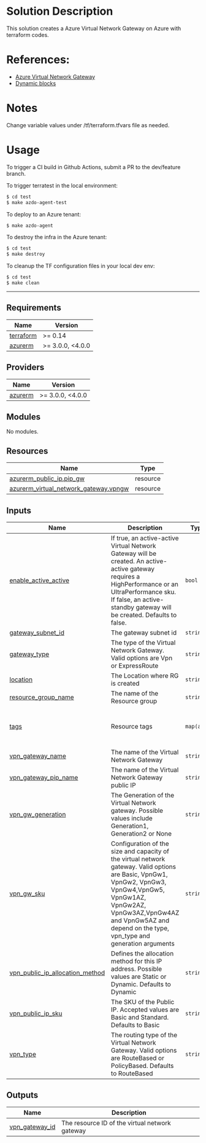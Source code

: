# Solution Description
This solution creates a Azure Virtual Network Gateway on Azure with terraform codes.

# References:
* [Azure Virtual Network Gateway](https://registry.terraform.io/providers/hashicorp/azurerm/latest/docs/resources/virtual_network_gateway)
* [Dynamic blocks](https://www.terraform.io/language/expressions/dynamic-blocks)

# Notes
Change variable values under /tf/terraform.tfvars file as needed. 

# Usage
To trigger a CI build in Github Actions, submit a PR to the dev/feature branch.

To trigger terratest in the local environment:
```bash
$ cd test
$ make azdo-agent-test
```

To deploy to an Azure tenant:
```bash
$ make azdo-agent
```

To destroy the infra in the Azure tenant:
```bash
$ cd test
$ make destroy
```

To cleanup the TF configuration files in your local dev env:
```bash
$ cd test
$ make clean
```

---------------



<!-- BEGINNING OF PRE-COMMIT-TERRAFORM DOCS HOOK -->
## Requirements

| Name | Version |
|------|---------|
| <a name="requirement_terraform"></a> [terraform](#requirement\_terraform) | >= 0.14 |
| <a name="requirement_azurerm"></a> [azurerm](#requirement\_azurerm) | >= 3.0.0, <4.0.0 |

## Providers

| Name | Version |
|------|---------|
| <a name="provider_azurerm"></a> [azurerm](#provider\_azurerm) | >= 3.0.0, <4.0.0 |

## Modules

No modules.

## Resources

| Name | Type |
|------|------|
| [azurerm_public_ip.pip_gw](https://registry.terraform.io/providers/hashicorp/azurerm/latest/docs/resources/public_ip) | resource |
| [azurerm_virtual_network_gateway.vpngw](https://registry.terraform.io/providers/hashicorp/azurerm/latest/docs/resources/virtual_network_gateway) | resource |

## Inputs

| Name | Description | Type | Default | Required |
|------|-------------|------|---------|:--------:|
| <a name="input_enable_active_active"></a> [enable\_active\_active](#input\_enable\_active\_active) | If true, an active-active Virtual Network Gateway will be created. An active-active gateway requires a HighPerformance or an UltraPerformance sku. If false, an active-standby gateway will be created. Defaults to false. | `bool` | `false` | no |
| <a name="input_gateway_subnet_id"></a> [gateway\_subnet\_id](#input\_gateway\_subnet\_id) | The gateway subnet id | `string` | n/a | yes |
| <a name="input_gateway_type"></a> [gateway\_type](#input\_gateway\_type) | The type of the Virtual Network Gateway. Valid options are Vpn or ExpressRoute | `string` | `"Vpn"` | no |
| <a name="input_location"></a> [location](#input\_location) | The Location where RG is created | `string` | n/a | yes |
| <a name="input_resource_group_name"></a> [resource\_group\_name](#input\_resource\_group\_name) | The name of the Resource group | `string` | n/a | yes |
| <a name="input_tags"></a> [tags](#input\_tags) | Resource tags | `map(any)` | <pre>{<br>  "environment": "test",<br>  "managed_by": "terratest"<br>}</pre> | no |
| <a name="input_vpn_gateway_name"></a> [vpn\_gateway\_name](#input\_vpn\_gateway\_name) | The name of the Virtual Network Gateway | `string` | `""` | no |
| <a name="input_vpn_gateway_pip_name"></a> [vpn\_gateway\_pip\_name](#input\_vpn\_gateway\_pip\_name) | The name of the Virtual Network Gateway public IP | `string` | `""` | no |
| <a name="input_vpn_gw_generation"></a> [vpn\_gw\_generation](#input\_vpn\_gw\_generation) | The Generation of the Virtual Network gateway. Possible values include Generation1, Generation2 or None | `string` | `"Generation1"` | no |
| <a name="input_vpn_gw_sku"></a> [vpn\_gw\_sku](#input\_vpn\_gw\_sku) | Configuration of the size and capacity of the virtual network gateway. Valid options are Basic, VpnGw1, VpnGw2, VpnGw3, VpnGw4,VpnGw5, VpnGw1AZ, VpnGw2AZ, VpnGw3AZ,VpnGw4AZ and VpnGw5AZ and depend on the type, vpn\_type and generation arguments | `string` | `"VpnGw1"` | no |
| <a name="input_vpn_public_ip_allocation_method"></a> [vpn\_public\_ip\_allocation\_method](#input\_vpn\_public\_ip\_allocation\_method) | Defines the allocation method for this IP address. Possible values are Static or Dynamic. Defaults to Dynamic | `string` | `"Dynamic"` | no |
| <a name="input_vpn_public_ip_sku"></a> [vpn\_public\_ip\_sku](#input\_vpn\_public\_ip\_sku) | The SKU of the Public IP. Accepted values are Basic and Standard. Defaults to Basic | `string` | `"Basic"` | no |
| <a name="input_vpn_type"></a> [vpn\_type](#input\_vpn\_type) | The routing type of the Virtual Network Gateway. Valid options are RouteBased or PolicyBased. Defaults to RouteBased | `string` | `"RouteBased"` | no |

## Outputs

| Name | Description |
|------|-------------|
| <a name="output_vpn_gateway_id"></a> [vpn\_gateway\_id](#output\_vpn\_gateway\_id) | The resource ID of the virtual network gateway |
<!-- END OF PRE-COMMIT-TERRAFORM DOCS HOOK -->